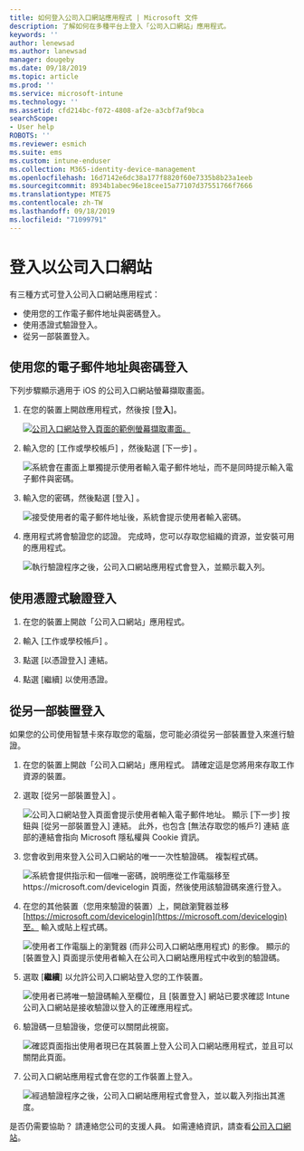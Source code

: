 ```yaml
---
title: 如何登入公司入口網站應用程式 | Microsoft 文件
description: 了解如何在多種平台上登入「公司入口網站」應用程式。
keywords: ''
author: lenewsad
ms.author: lanewsad
manager: dougeby
ms.date: 09/18/2019
ms.topic: article
ms.prod: ''
ms.service: microsoft-intune
ms.technology: ''
ms.assetid: cfd214bc-f072-4808-af2e-a3cbf7af9bca
searchScope:
- User help
ROBOTS: ''
ms.reviewer: esmich
ms.suite: ems
ms.custom: intune-enduser
ms.collection: M365-identity-device-management
ms.openlocfilehash: 16d7142e6dc38a177f8820f60e7335b8b23a1eeb
ms.sourcegitcommit: 8934b1abec96e18cee15a77107d37551766f7666
ms.translationtype: MTE75
ms.contentlocale: zh-TW
ms.lasthandoff: 09/18/2019
ms.locfileid: "71099791"
---
```

# <a name="sign-in-to-company-portal"></a>登入以公司入口網站  

有三種方式可登入公司入口網站應用程式：

* 使用您的工作電子郵件地址與密碼登入。  
* 使用憑證式驗證登入。  
* 從另一部裝置登入。    


## <a name="sign-in-with-your-email-address-and-password"></a>使用您的電子郵件地址與密碼登入
下列步驟顯示適用于 iOS 的公司入口網站螢幕擷取畫面。  

1. 在您的裝置上開啟應用程式，然後按 [登**入**]。  

   [![公司入口網站登入頁面的範例螢幕擷取畫面。](/intune-user-help/media/intune-ios-cp-signin-1908.png)](/intune-user-help/media/intune-ios-cp-signin-lightbox-1908.png#lightbox)  


2. 輸入您的 [工作或學校帳戶]  ，然後點選 [下一步]  。

   ![系統會在畫面上單獨提示使用者輸入電子郵件地址，而不是同時提示輸入電子郵件與密碼。](/intune-user-help/media/cp_ios_aad_signin_after_1804_002.png)

3. 輸入您的密碼，然後點選 [登入]  。

   ![接受使用者的電子郵件地址後，系統會提示使用者輸入密碼。](/intune-user-help/media/cp_ios_aad_signin_after_1804_003.png)

4. 應用程式將會驗證您的認證。 完成時，您可以存取您組織的資源，並安裝可用的應用程式。  

   ![執行驗證程序之後，公司入口網站應用程式會登入，並顯示載入列。](/intune-user-help/media/cp_ios_aad_signin_after_1804_004.png)

## <a name="sign-in-with-certificate-based-authentication"></a>使用憑證式驗證登入

1. 在您的裝置上開啟「公司入口網站」應用程式。  

2. 輸入 [工作或學校帳戶]  。  

3. 點選 [以憑證登入]  連結。  

4. 點選 [繼續]  以使用憑證。  

## <a name="sign-in-from-another-device"></a>從另一部裝置登入

如果您的公司使用智慧卡來存取您的電腦，您可能必須從另一部裝置登入來進行驗證。  

1. 在您的裝置上開啟「公司入口網站」應用程式。 請確定這是您將用來存取工作資源的裝置。       

1. 選取 [從另一部裝置登入]  。  

   ![公司入口網站登入頁面會提示使用者輸入電子郵件地址。  顯示 [下一步] 按鈕與 [從另一部裝置登入] 連結。 此外，也包含 [無法存取您的帳戶?] 連結 底部的連結會指向 Microsoft 隱私權與 Cookie 資訊。](/intune-user-help/media/cp_ios_aad_signin_after_1804_005.png)

2. 您會收到用來登入公司入口網站的唯一一次性驗證碼。 複製程式碼。

   ![系統會提供指示和一個唯一密碼，說明應從工作電腦移至 https://microsoft.com/devicelogin 頁面，然後使用該驗證碼來進行登入。](/intune-user-help/media/cp_ios_aad_signin_after_1804_006.png)

3. 在您的其他裝置（您用來驗證的裝置）上，開啟瀏覽器並移[https://microsoft.com/devicelogin](https://microsoft.com/devicelogin)至。 輸入或貼上程式碼。  

   ![使用者工作電腦上的瀏覽器 (而非公司入口網站應用程式) 的影像。 顯示的 [裝置登入] 頁面提示使用者輸入在公司入口網站應用程式中收到的驗證碼。](/intune/media/cp_ios_aad_signin_from_another_device_after_1704_004.png)

4. 選取 [__繼續__] 以允許公司入口網站登入您的工作裝置。   

   ![使用者已將唯一驗證碼輸入至欄位，且 [裝置登入] 網站已要求確認 Intune 公司入口網站是接收驗證以登入的正確應用程式。](/intune/media/cp_ios_aad_signin_from_another_device_after_1704_005.png)

5. 驗證碼一旦驗證後，您便可以關閉此視窗。  

   ![確認頁面指出使用者現已在其裝置上登入公司入口網站應用程式，並且可以關閉此頁面。](/intune/media/cp_ios_aad_signin_from_another_device_after_1704_006.png)

6. 公司入口網站應用程式會在您的工作裝置上登入。  

   ![經過驗證程序之後，公司入口網站應用程式會登入，並以載入列指出其進度。](/intune-user-help/media/cp_ios_aad_signin_after_1804_007.png)

是否仍需要協助？ 請連絡您公司的支援人員。 如需連絡資訊，請查看[公司入口網站](https://go.microsoft.com/fwlink/?linkid=2010980)。  
